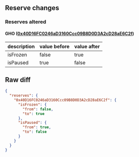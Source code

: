 ## Reserve changes

### Reserves altered

#### GHO ([0x40D16FC0246aD3160Ccc09B8D0D3A2cD28aE6C2f](https://etherscan.io/address/0x40D16FC0246aD3160Ccc09B8D0D3A2cD28aE6C2f))

| description | value before | value after |
| --- | --- | --- |
| isFrozen | false | true |
| isPaused | true | false |


## Raw diff

```json
{
  "reserves": {
    "0x40D16FC0246aD3160Ccc09B8D0D3A2cD28aE6C2f": {
      "isFrozen": {
        "from": false,
        "to": true
      },
      "isPaused": {
        "from": true,
        "to": false
      }
    }
  }
}
```